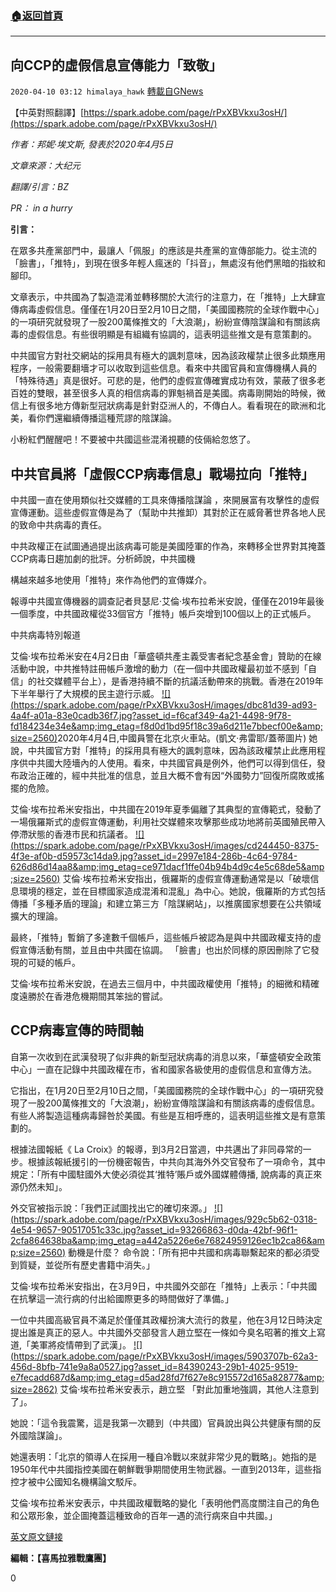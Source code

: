 ###  [:house:返回首頁](https://github.com/ourhimalayas/txt)
---

## 向CCP的虛假信息宣傳能力「致敬」
`2020-04-10 03:12 himalaya_hawk` [轉載自GNews](https://gnews.org/zh-hant/168051/)

【中英對照翻譯】[https://spark.adobe.com/page/rPxXBVkxu3osH/](https://spark.adobe.com/page/rPxXBVkxu3osH/)

*作者：邦妮·埃文斯, 發表於2020年4月5日*

*文章來源：大纪元*

*翻譯/引言：BZ*

*PR： in a hurry*

**引言：**

在眾多共產黨部門中，最讓人「佩服」的應該是共產黨的宣傳部能力。從主流的「臉書」，「推特」，到現在很多年輕人瘋迷的「抖音」，無處沒有他們黑暗的指紋和腳印。

文章表示，中共國為了製造混淆並轉移關於大流行的注意力，在「推特」上大肆宣傳病毒虛假信息。僅僅在1月20日至2月10日之間，「美國國務院的全球作戰中心」的一項研究就發現了一股200萬條推文的「大浪潮」，紛紛宣傳陰謀論和有關該病毒的虛假信息。有些很明顯是有組織有協調的，這表明這些推文是有意策劃的。

中共國官方對社交網站的採用具有極大的諷刺意味，因為該政權禁止很多此類應用程序，一般需要翻墻才可以收取到這些信息。看來中共國官員和宣傳機構人員的「特殊待遇」真是很好。可悲的是，他們的虛假宣傳確實成功有效，蒙蔽了很多老百姓的雙眼，甚至很多人真的相信病毒的罪魁禍首是美國。病毒剛開始的時候，微信上有很多地方傳新型冠狀病毒是針對亞洲人的，不傳白人。看看現在的歐洲和北美，看你們還繼續傳播這種荒謬的陰謀論。

小粉紅們醒醒吧！不要被中共國這些混淆視聽的伎倆給忽悠了。

## **中共官員將「虛假CCP病毒信息」戰場拉向「推特」**

中共國一直在使用類似社交媒體的工具來傳播陰謀論 ，來開展富有攻擊性的虛假宣傳運動。這些虛假宣傳是為了（幫助中共推卸）其對於正在威脅著世界各地人民的致命中共病毒的責任。

中共政權正在試圖通過提出該病毒可能是美國陸軍的作為，來轉移全世界對其掩蓋CCP病毒日趨加劇的批評。分析師說，中共國機

構越來越多地使用「推特」來作為他們的宣傳媒介。

報導中共國宣傳機器的調查記者貝瑟尼·艾倫·埃布拉希米安說，僅僅在2019年最後一個季度，中共國政權從33個官方「推特」帳戶突增到100個以上的正式帳戶。

中共病毒特別報道

艾倫·埃布拉希米安在4月2日由「華盛頓共產主義受害者紀念基金會」贊助的在線活動中說，中共推特註冊帳戶激增的動力（在一個中共國政權最初並不感到「自信」的社交媒體平台上），是香港持續不斷的抗議活動帶來的挑戰。香港在2019年下半年舉行了大規模的民主遊行示威。
[!\[\](https://spark.adobe.com/page/rPxXBVkxu3osH/images/dbc81d39-ad93-4a4f-a01a-83e0cadb36f7.jpg?asset_id=f6caf349-4a21-4498-9f78-fd184234e34e&amp;img_etag=f8d0d1bd95f18c39a6d211e7bbecf00e&amp;size=2560)](https://spark.adobe.com/page/rPxXBVkxu3osH/images/dbc81d39-ad93-4a4f-a01a-83e0cadb36f7.jpg?asset_id=f6caf349-4a21-4498-9f78-fd184234e34e&amp;img_etag=f8d0d1bd95f18c39a6d211e7bbecf00e&amp;size=1024)2020年4月4日,中國員警在北京火車站。(凱文·弗雷耶/蓋蒂圖片)
她說，中共國官方對「推特」的採用具有極大的諷刺意味，因為該政權禁止此應用程序供中共國大陸墻內的人使用。看來，中共國官員是例外，他們可以得到信任，發布政治正確的，經中共批准的信息，並且大概不會有因“外國勢力”回復所腐敗或搖擺的危險。

艾倫·埃布拉希米安指出，中共國在2019年夏季偏離了其典型的宣傳範式，發動了一場俄羅斯式的虛假宣傳運動，利用社交媒體來攻擊那些成功地將前英國殖民帶入停滯狀態的香港市民和抗議者。
[!\[\](https://spark.adobe.com/page/rPxXBVkxu3osH/images/cd244450-8375-4f3e-af0b-d59573c14da9.jpg?asset_id=2997e184-286b-4c64-9784-626d86d14aa8&amp;img_etag=ce971dacf1ffe04b94b4d9c4e5c68de5&amp;size=2560)](https://spark.adobe.com/page/rPxXBVkxu3osH/images/cd244450-8375-4f3e-af0b-d59573c14da9.jpg?asset_id=2997e184-286b-4c64-9784-626d86d14aa8&amp;img_etag=ce971dacf1ffe04b94b4d9c4e5c68de5&amp;size=1024)
艾倫·埃布拉希米安指出，俄羅斯的虛假宣傳運動通常是以「破壞信息環境的穩定，並在目標國家造成混淆和混亂」為中心。她說，俄羅斯的方式包括傳播「多種矛盾的理論」和建立第三方「陰謀網站」，以推廣國家想要在公共領域擴大的理論。

最終，「推特」暫銷了多達數千個帳戶，這些帳戶被認為是與中共國政權支持的虛假宣傳活動有關，並且由中共國在協調。 「臉書」也出於同樣的原因刪除了它發現的可疑的帳戶。

艾倫·埃布拉希米安說，在過去三個月中，中共國政權使用「推特」的細微和精確度遠勝於在香港危機期間其笨拙的嘗試。

## **CCP病毒宣傳的時間軸**

自第一次收到在武漢發現了似非典的新型冠狀病毒的消息以來，「華盛頓安全政策中心」一直在記錄中共國政權在市，省和國家各級使用的虛假信息和宣傳方法。

它指出，在1月20日至2月10日之間，「美國國務院的全球作戰中心」的一項研究發現了一股200萬條推文的「大浪潮」，紛紛宣傳陰謀論和有關該病毒的虛假信息。有些人將製造這種病毒歸咎於美國。有些是互相呼應的，這表明這些推文是有意策劃的。

根據法國報紙《 La Croix》的報導，到3月2日當週，中共邁出了非同尋常的一步。根據該報紙援引的一份機密報告，中共向其海外外交官發布了一項命令，其中規定：「所有中國駐國外大使必須從其‘推特’賬戶或外國媒體傳播, 說病毒的真正來源仍然未知」。

外交官被指示說：「我們正試圖找出它的確切來源。」
[!\[\](https://spark.adobe.com/page/rPxXBVkxu3osH/images/929c5b62-0318-4e54-9657-90517051c33c.jpg?asset_id=93266863-d0da-42bf-96f1-2cfa864638ba&amp;img_etag=a442a5226e6e76824959126ec1b2ca86&amp;size=2560)](https://spark.adobe.com/page/rPxXBVkxu3osH/images/929c5b62-0318-4e54-9657-90517051c33c.jpg?asset_id=93266863-d0da-42bf-96f1-2cfa864638ba&amp;img_etag=a442a5226e6e76824959126ec1b2ca86&amp;size=1024)
動機是什麼？ 命令說：「所有把中共國和病毒聯繫起來的都必須受到質疑，並從所有歷史書籍中消失。」

艾倫·埃布拉希米安指出，在3月9日，中共國外交部在「推特」上表示：「中共國在抗擊這一流行病的付出給國際更多的時間做好了準備。」

一位中共國高級官員不滿足於僅僅其政權扮演大流行的救星，他在3月12日時決定提出誰是真正的惡人。中共國外交部發言人趙立堅在一條如今臭名昭著的推文上寫道,「美軍將疫情帶到了武漢」。
[!\[\](https://spark.adobe.com/page/rPxXBVkxu3osH/images/5903707b-62a3-456d-8bfb-741e9a8a0527.jpg?asset_id=84390243-29b1-4025-9519-e7fecadd687d&amp;img_etag=d5ad28fd7f627e8c915572d165a82877&amp;size=2862)](https://spark.adobe.com/page/rPxXBVkxu3osH/images/5903707b-62a3-456d-8bfb-741e9a8a0527.jpg?asset_id=84390243-29b1-4025-9519-e7fecadd687d&amp;img_etag=d5ad28fd7f627e8c915572d165a82877&amp;size=1024)
艾倫·埃布拉希米安表示，趙立堅 「對此加重地強調，其他人注意到了」。

她說：「這令我震驚，這是我第一次聽到（中共國）官員說出與公共健康有關的反外國陰謀論」。

她還表明：「北京的領導人在採用一種自冷戰以來就非常少見的戰略」。她指的是1950年代中共國指控美國在朝鮮戰爭期間使用生物武器。一直到2013年，這些指控才被中公國知名機構論文駁斥。

艾倫·埃布拉希米安表示，中共國政權戰略的變化「表明他們高度關注自己的角色和公眾形象，並企圖掩蓋這種致命的百年一遇的流行病來自中共國。」

[英文原文鏈接](https://www.theepochtimes.com/chinese-officials-take-to-twitter-to-spread-ccp-virus-disinformation_3299310.html)

**編輯：【喜馬拉雅戰鷹團】**

0

